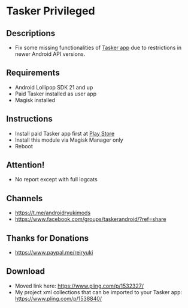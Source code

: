 # **Tasker Privileged**

## Descriptions
- Fix some missing functionalities of [Tasker app](https://play.google.com/store/apps/details?id=net.dinglisch.android.taskerm) due to restrictions in newer Android API versions.

## Requirements
- Android Lollipop SDK 21 and up
- Paid Tasker installed as user app
- Magisk installed

## Instructions
- Install paid Tasker app first at [Play Store](https://play.google.com/store/apps/details?id=net.dinglisch.android.taskerm)
- Install this module via Magisk Manager only
- Reboot

## Attention!
- No report except with full logcats

## Channels
- https://t.me/androidryukimods
- https://www.facebook.com/groups/taskerandroid/?ref=share

## Thanks for Donations
- https://www.paypal.me/reiryuki

## Download
- Moved link here: https://www.pling.com/p/1532327/
- My project xml collections that can be imported to your Tasker app: https://www.pling.com/p/1538840/
